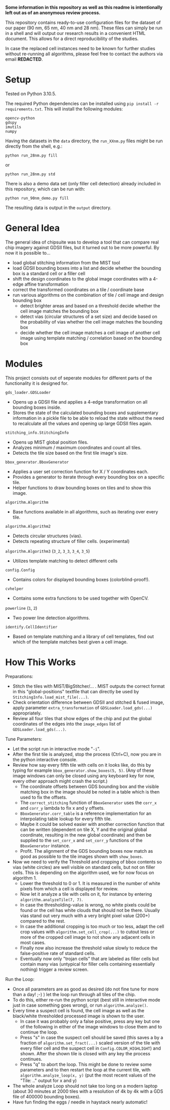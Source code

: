 **Some information in this repository as well as this readme is intentionally
left out as of an anonymous review process.**

This repository contains ready-to-use configuration files for the dataset of
our paper (90 nm, 65 nm, 40 nm and 28 nm). These files can simply be run in a
shell and will output our research results in a convenient HTML document. This
allows for a direct reproducibility of the studies.

In case the replaced cell instances need to be known for further studies
without re-running all algorithms, please feel free to contact the authors via
email **REDACTED**.

Setup
=====

Tested on Python 3.10.5.

The required Python dependencies can be installed using `pip install -r requirements.txt`.
This will install the following modules:
```
opencv-python
gdspy
imutils
numpy
```

Having the datasets in the `data` directory, the `run_XXnm.py` files might be run directly from the shell, e.g.:
```
python run_28nm.py fill
```
or
```
python run_28nm.py std
```

There is also a demo data set (only filler cell detection) already included in this repository, which can be run with:
```
python run_90nm_demo.py fill
```

The resulting data is output in the `output` directory.

General Idea
============

The general idea of chipsuite was to develop a tool that can compare real chip
imagery against GDSII files, but it turned out to be more powerful. By now it
is possible to...

* load global stitching information from the MIST tool
* load GDSII bounding boxes into a list and decide whether the bounding box is
  a standard cell or a filler cell
* shift the design coordinates to the global image coordinates with a 4-edge
  affine transformation
* correct the transformed coordinates on a tile / coordinate base
* run various algorithms on the combination of tile / cell image and design
  bounding box
  * detect brighter areas and based on a threshold decide whether the cell
    image matches the bounding box
  * detect vias (circular structures of a set size) and decide based on the
    probability of vias whether the cell image matches the bounding box
  * decide whether the cell image matches a cell image of another cell image
    using template matching / correlation based on the bounding box

Modules
=======

This project consists out of seperate modules for different parts of the
functionality it is designed for.

`gds_loader.GDSLoader`
* Opens up a GDSII file and applies a 4-edge transformation on all bounding
  boxes inside.
* Stores the state of the calculated bounding boxes and supplementary
  information in a pickle file to be able to reload the state without
  the need to recalculate all the values and opening up large GDSII files
  again.

`stitching_info.StitchingInfo`
* Opens up MIST global position files.
* Analyzes minimum / maximum coordinates and count all tiles.
* Detects the tile size based on the first tile image's size.

`bbox_generator.BboxGenerator`
* Applies a user set correction function for X / Y coordinates each.
* Provides a generator to iterate through every bounding box on a specific
  tile.
* Helper functions to draw bounding boxes on tiles and to show this image.

`algorithm.Algorithm`
* Base functions available in all algorithms, such as iterating over every
  tile.

`algorithm.Algorithm2`
* Detects circular structures (vias).
* Detects repeating structure of filler cells. (experimental)

`algorithm.Algorithm3` (`3_2`, `3_3`, `3_4`, `3_5`)
* Utilizes template matching to detect different cells

`config.Config`
* Contains colors for displayed bounding boxes (colorblind-proof!).

`cvhelper`
* Contains some extra functions to be used together with OpenCV.

`powerline` (`1`, `2`)
* Two power line detection algorithms.

`identify.CellIdentifier`
* Based on template matching and a library of cell templates, find out which
  of the template matches best given a cell image.

How This Works
==============

Preparations:
* Stitch the tiles with MIST/BigStitcher/... . MIST outputs the correct format
  in this "global-positions" textfile that can directly be used by
  `StitchingInfo.load_mist_file(...)`.
* Check orientation difference between GDSII and stitched & fused image, apply
  parameter `extra_transformation` of `GDSLoader.load_gds(...)` appropriately.
* Review all four tiles that show edges of the chip and put the global
  coordinates of the edges into the `image_edges` list of
  `GDSLoader.load_gds(...)`.

Tune Parameters:
* Let the script run in interactive mode "`-i`".
* After the first tile is analyzed, stop the process (Ctrl+C), now you are in
  the python interactive console.
* Review how say every fifth tile with cells on it looks like, do this by
  typing for example `bbox_generator.show_boxes(5, 5)`. (Any of these image
  windows can only be closed using any keyboard key for now, every other
  approach might crash the script.)
  * The coordinate offsets between GDS bounding box and the visible matching
    box in the image should be noted in a table which is then used to fix the
    offsets.
  * The `correct_stitching` function of `BboxGenerator` uses the `corr_x` and
    `corr_y` lambda to fix x and y offsets.
  * `BboxGenerator.corr_table` is a reference implementation for an
    interpolating table lookup for every fifth tile.
  * Maybe it could be solved easier with another correction function that can
    be written (dependent on tile X, Y and the original global coordinate,
    resulting in the new global coordinate) and then be supplied to the
    `set_corr_x` and `set_corr_y` functions of the `BboxGenerator` instance.
  * Profit. The alignment of the GDS bounding boxes now match as good as
    possible to the tile images shown with `show_boxes`.
* Now we need to verify the Threshold and cropping of bbox contents so vias
  (white circles) are well visible on standard cells, but not on filler cells.
  This is depending on the algorithm used, we for now focus on algorithm 1.
  * Lower the threshold to 0 or 1. It is measured in the number of white
    pixels from which a cell is displayed for review.
  * Now let it analyze a tile with cells on it, for instance by entering
    `algorithm.analyzeTile(7, 7)`.
  * In case the thresholding-value is wrong, no white pixels could be found or
    the cell has white clouds that should not be there. Usually vias stand out
    very much with a very bright pixel value (200+) compared to the rest.
  * In case the additional cropping is too much or too less, adapt the
    cell crop values with `algorithm.set_cell_crop(...)` to cutout less or more
    of the cropped cell image to not show any adjacent cells in most cases.
  * Finally now also increase the threshold value slowly to reduce the
    false-positive rate of standard cells.
  * Eventually now only "trojan cells" that are labeled as filler cells but
    contain many vias (untypical for filler cells containing essentially
    nothing) trigger a review screen.

Run the Loop:
* Once all parameters are as good as desired (do not fine tune for more than a
  day! ;-) ) let the loop run through all tiles of the chip.
* To do this, either re-run the python script (best still in interactive mode
  just in case something goes wrong), or run `algorithm.analyze()`.
* Every time a suspect cell is found, the cell image as well as the black/white
  thresholded processed image is shown to the user.
  * In case it was probably only a false positive, press any key but one of
    the following in either of the image windows to close them and to continue
    the loop.
  * Press "s" in case the suspect cell should be saved (this saves a by a
    fraction of `algorithm.set_fract(...)` scaled version of the tile with
    every filler cell and the suspect cell in `Config.COLOR_HIGHLIGHT`) and
    shown. After the shown tile is closed with any key the process continues.
  * Press "q" to abort the loop. This might be done to review some parameters
    and to then restart the loop at the current tile, with
    `algorithm.analyze_loop(x, y)` (put the most recent values of the
    "Tile: .." output for x and y)
* The whole analyze Loop should not take too long on a modern laptop (about 30
  minutes at 2000 tiles with a resolution of 4k by 4k with a GDS file of
  400000 bounding boxes).
* Have fun finding the eggs / needle in haystack nearly automatic!